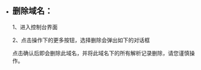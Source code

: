 - ## **删除域名：**

  1、进入控制台界面
    

  2、点击操作下的更多按钮，选择删除会弹出如下的对话框


  点击确认后即会删除此域名，并将此域名下的所有解析记录删除，请您谨慎操作。
